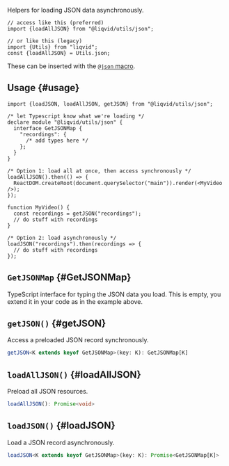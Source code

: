 Helpers for loading JSON data asynchronously.

```tsx
// access like this (preferred)
import {loadAllJSON} from "@liqvid/utils/json";

// or like this (legacy)
import {Utils} from "liqvid";
const {loadAllJSON} = Utils.json;
```

These can be inserted with the [`@json` macro](../../cli/macros.md#json).

## Usage {#usage}
```tsx
import {loadJSON, loadAllJSON, getJSON} from "@liqvid/utils/json";

/* let Typescript know what we're loading */
declare module "@liqvid/utils/json" {
  interface GetJSONMap {
    "recordings": {
      /* add types here */
    };
  }
}

/* Option 1: load all at once, then access synchronously */
loadAllJSON().then(() => {
  ReactDOM.createRoot(document.querySelector("main")).render(<MyVideo />);
});

function MyVideo() {
  const recordings = getJSON("recordings");
  // do stuff with recordings
}

/* Option 2: load asynchronously */
loadJSON("recordings").then(recordings => {
  // do stuff with recordings
});
```
## `GetJSONMap` {#GetJSONMap}
TypeScript interface for typing the JSON data you load. This is empty, you extend it in your code as in the example above.

## `getJSON()` {#getJSON}
Access a preloaded JSON record synchronously.

```typescript
getJSON<K extends keyof GetJSONMap>(key: K): GetJSONMap[K]
```

## `loadAllJSON()` {#loadAllJSON}
Preload all JSON resources.

```typescript
loadAllJSON(): Promise<void>
```

## `loadJSON()` {#loadJSON}
Load a JSON record asynchronously.

```typescript
loadJSON<K extends keyof GetJSONMap>(key: K): Promise<GetJSONMap[K]>
```
